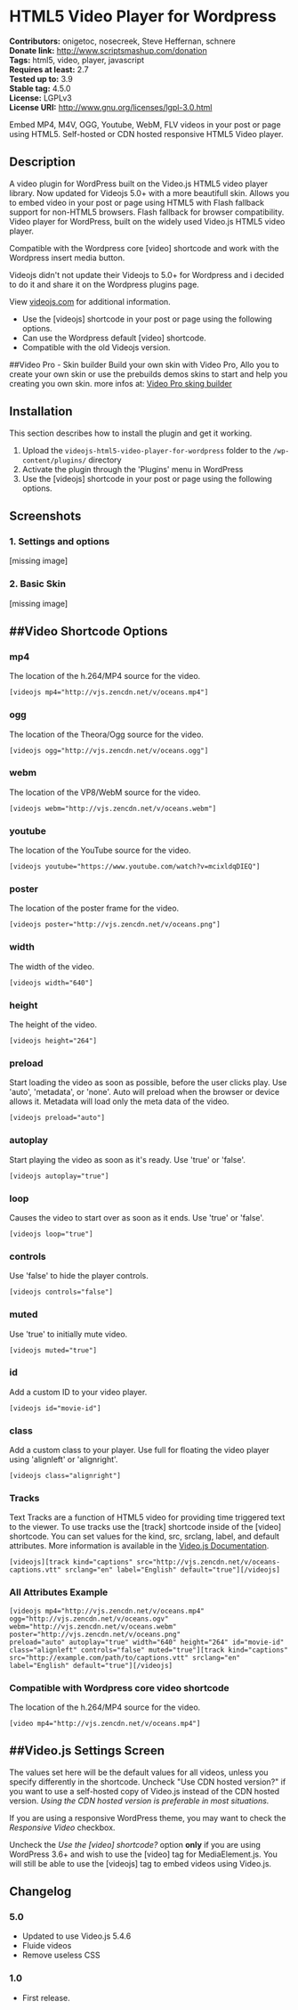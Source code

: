 # HTML5 Video Player for Wordpress 
**Contributors:** onigetoc, nosecreek, Steve Heffernan, schnere  
**Donate link:** http://www.scriptsmashup.com/donation  
**Tags:** html5, video, player, javascript  
**Requires at least:** 2.7  
**Tested up to:** 3.9  
**Stable tag:** 4.5.0  
**License:** LGPLv3  
**License URI:** http://www.gnu.org/licenses/lgpl-3.0.html  

Embed MP4, M4V, OGG, Youtube, WebM, FLV videos in your post or page using HTML5. Self-hosted or CDN hosted responsive HTML5 Video player.


## Description 

A video plugin for WordPress built on the Video.js HTML5 video player library. Now updated for Videojs 5.0+ with a more beautifull skin. Allows you to embed video in your post or page using HTML5 with Flash fallback support for non-HTML5 browsers. Flash fallback for browser compatibility. Video player for WordPress, built on the widely used Video.js HTML5 video player. 

Compatible with the Wordpress core [video] shortcode and work with the Wordpress insert media button.

Videojs didn't not update their Videojs to 5.0+ for Wordpress and i decided to do it and share it on the Wordpress plugins page.

View [videojs.com](http://videojs.com) for additional information.

* Use the [videojs] shortcode in your post or page using the following options.
* Can use the Wordpress default [video] shortcode.
* Compatible with the old Videojs version.

##Video Pro - Skin builder
Build your own skin with Video Pro, Allo you to create your own skin or use the prebuilds demos skins to start and help you creating you own skin.
more infos at: [Video Pro sking builder](http://www.scriptsmashup.com/product/video-pro-skin-builder) 


## Installation 

This section describes how to install the plugin and get it working.

1. Upload the `videojs-html5-video-player-for-wordpress` folder to the `/wp-content/plugins/` directory
2. Activate the plugin through the 'Plugins' menu in WordPress
3. Use the [videojs] shortcode in your post or page using the following options.


## Screenshots 

### 1. Settings and options
[missing image]

### 2. Basic Skin
[missing image]


##Video Shortcode Options
-------------------------

### mp4
The location of the h.264/MP4 source for the video.
    
    [videojs mp4="http://vjs.zencdn.net/v/oceans.mp4"]

### ogg
The location of the Theora/Ogg source for the video.

    [videojs ogg="http://vjs.zencdn.net/v/oceans.ogg"]

### webm
The location of the VP8/WebM source for the video.

    [videojs webm="http://vjs.zencdn.net/v/oceans.webm"]
    
### youtube
The location of the YouTube source for the video.

    [videojs youtube="https://www.youtube.com/watch?v=mcixldqDIEQ"]

### poster
The location of the poster frame for the video.

    [videojs poster="http://vjs.zencdn.net/v/oceans.png"]

### width
The width of the video.

    [videojs width="640"]

### height
The height of the video.

    [videojs height="264"]

### preload
Start loading the video as soon as possible, before the user clicks play.
Use 'auto', 'metadata', or 'none'. Auto will preload when the browser or device allows it. Metadata will load only the meta data of the video.

    [videojs preload="auto"]

### autoplay
Start playing the video as soon as it's ready. Use 'true' or 'false'.

    [videojs autoplay="true"]

### loop
Causes the video to start over as soon as it ends. Use 'true' or 'false'.

    [videojs loop="true"]

### controls
Use 'false' to hide the player controls.

    [videojs controls="false"]

### muted
Use 'true' to initially mute video.

    [videojs muted="true"]
        
### id
Add a custom ID to your video player.

    [videojs id="movie-id"]
    
### class
Add a custom class to your player. Use full for floating the video player using 'alignleft' or 'alignright'.

    [videojs class="alignright"]

### Tracks
Text Tracks are a function of HTML5 video for providing time triggered text to the viewer. To use tracks use the [track] shortcode inside of the [video] shortcode. You can set values for the kind, src, srclang, label, and default attributes. More information is available in the [Video.js Documentation](http://videojs.com/docs/tracks/).

    [videojs][track kind="captions" src="http://vjs.zencdn.net/v/oceans-captions.vtt" srclang="en" label="English" default="true"][/videojs]

### All Attributes Example

    [videojs mp4="http://vjs.zencdn.net/v/oceans.mp4" ogg="http://vjs.zencdn.net/v/oceans.ogv" webm="http://vjs.zencdn.net/v/oceans.webm" poster="http://vjs.zencdn.net/v/oceans.png" 
	preload="auto" autoplay="true" width="640" height="264" id="movie-id" class="alignleft" controls="false" muted="true"][track kind="captions" src="http://example.com/path/to/captions.vtt" srclang="en" label="English" default="true"][/videojs]
	
### Compatible with Wordpress core video shortcode
The location of the h.264/MP4 source for the video.
    
    [video mp4="http://vjs.zencdn.net/v/oceans.mp4"]
    

##Video.js Settings Screen
--------------------------
The values set here will be the default values for all videos, unless you specify differently in the shortcode. Uncheck "Use CDN hosted version?" if you want to use a self-hosted copy of Video.js instead of the CDN hosted version. *Using the CDN hosted version is preferable in most situations.*

If you are using a responsive WordPress theme, you may want to check the *Responsive Video* checkbox.

Uncheck the *Use the [video] shortcode?* option __only__ if you are using WordPress 3.6+ and wish to use the [video] tag for MediaElement.js. You will still be able to use the [videojs] tag to embed videos using Video.js.



## Changelog 


### 5.0 

* Updated to use Video.js 5.4.6
* Fluide videos
* Remove useless CSS


### 1.0 

* First release.
